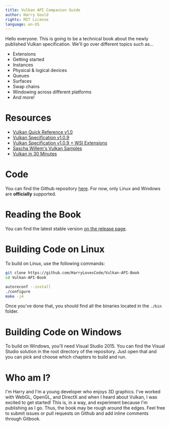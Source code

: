 ```yaml
---
title: Vulkan API Companion Guide
author: Harry Gould
rights: MIT License
language: en-US
---
```


Hello everyone. This is going to be a technical book about the newly published Vulkan specification. We'll go over different topics such as...

- Extensions
- Getting started
- Instances
- Physical & logical devices
- Queues
- Surfaces
- Swap chains
- Windowing across different platforms
- And more!

# Resources

- [Vulkan Quick Reference v1.0](https://www.khronos.org/files/vulkan10-reference-guide.pdf)
- [Vulkan Specification v1.0.9](https://www.khronos.org/registry/vulkan/specs/1.0/xhtml/vkspec.html)
- [Vulkan Specification v1.0.9 + WSI Extensions](https://www.khronos.org/registry/vulkan/specs/1.0-wsi_extensions/xhtml/vkspec.html)
- [Sascha Willem's Vulkan Samples](https://github.com/SaschaWillems/Vulkan)
- [Vulkan in 30 Minutes](https://renderdoc.org/vulkan-in-30-minutes.html)

# Code

You can find the Github repository [here](https://github.com/HarryLovesCode/Vulkan-API-Book). For now, only Linux and Windows are **officially** supported. 

# Reading the Book

You can find the latest stable version [on the release page](https://github.com/HarryLovesCode/Vulkan-API-Book/releases).

# Building Code on Linux

To build on Linux, use the following commands:

```sh
git clone https://github.com/HarryLovesCode/Vulkan-API-Book
cd Vulkan-API-Book

autoreconf --install
./configure
make -j4
```

Once you've done that, you should find all the binaries located in the `./bin` folder.

# Building Code on Windows

To build on Windows, you'll need Visual Studio 2015. You can find the Visual Studio solution in the root directory of the repository. Just open that and you can pick and choose which chapters to build and run.

# Who am I?

I'm Harry and I'm a young developer who enjoys 3D graphics. I've worked with WebGL, OpenGL, and DirectX and when I heard about Vulkan, I was excited to get started! This is, in a way, and experiment because I'm publishing as I go. Thus, the book may be rough around the edges. Feel free to submit issues or pull requests on Github and add inline comments through Gitbook.
